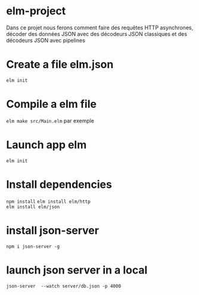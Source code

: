 # elm-project
Dans ce projet nous ferons comment faire des requêtes HTTP asynchrones, décoder des données JSON avec des décodeurs JSON classiques et des décodeurs JSON avec pipelines

# Create a file elm.json
```elm init```

# Compile a elm file
```elm make src/Main.elm``` par exemple

# Launch app elm
```elm init```

# Install dependencies
```npm install```
```elm install elm/http``` <br />
```elm install elm/json```

# install json-server
```npm i json-server -g``` 

# launch json server in a local
```json-server  --watch server/db.json -p 4000```


